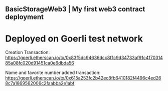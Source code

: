 ## BasicStorageWeb3 | My first web3 contract deployment

# Deployed on Goerli test network

Creation Transaction: https://goerli.etherscan.io/tx/0x83f5dc94636dcc8f1c9d34733af91c417031485a08fc020d91451ca0e6dbda56

Name and favorite number added transaction: https://goerli.etherscan.io/tx/0x615a253fc2b42ec8fb6410182f4496c4ed268c7a1869562006c2faabba2e1abf

